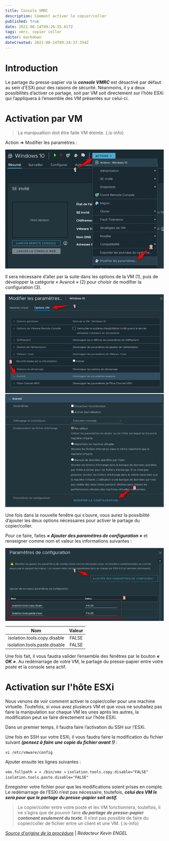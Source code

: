 ```yaml
---
title: Console VMRC
description: Comment activer le copier/coller
published: true
date: 2021-08-14T09:26:55.817Z
tags: vmrc, copier coller
editor: markdown
dateCreated: 2021-08-14T09:24:37.354Z
---
```


# Introduction
Le partage du presse-papier via la ***console VMRC*** est désactivé par défaut au sein d'ESXi pour des raisons de sécurité. Néanmoins, il y a deux possibilités d’activer ce partage, soit par VM soit directement sur l’hôte ESXi qui l’appliquera à l’ensemble des VM présentes sur celui-ci.

# Activation par VM

> La manipualtion doit être faite VM éteinte.
{.is-info}

Action => Modifier les paramètres :

![etape_1.png](/images/etape_1.png)

Il sera nécessaire d’aller par la suite dans les options de la VM (1), puis de développer la catégorie « Avancé » (2) pour choisir de modifier la configuration (3).

![etape_2.png](/images/etape_2.png)
![etape_3.png](/images/etape_3.png)

Une fois dans la nouvelle fenêtre qui s’ouvre, vous aurez la possibilité d’ajouter les deux options nécessaires pour activer le partage du copier/coller.

Pour ce faire, faites ***« Ajouter des paramètres de configuration »*** et renseigner comme nom et valeur les informations suivantes :

![etape_4.png](/images/etape_4.png)

|  Nom | Valeur  |
|:-:|:-:|
|isolation.tools.copy.disable   | FALSE  |  
|isolation.tools.paste.disable   | FALSE  |

Une fois fait, il vous faudra valider l’ensemble des fenêtres par le bouton ***« OK »***.
Au redémarrage de votre VM, le partage du presse-papier entre votre poste et la console sera actif.

# Activation sur l'hôte ESXi

Nous venons de voir comment activer le copier/coller pour une machine virtuelle. Toutefois, si vous avez plusieurs VM et que vous ne souhaitez pas faire la manipulation sur chaque VM les unes après les autres, la modification peut se faire directement sur l’hôte ESXi.

Dans un premier temps, il faudra faire l’activation du SSH sur l’ESXi.

Une fois en SSH sur votre ESXi, il vous faudra faire la modification du fichier suivant ***(pensez à faire une copie du fichier avant !)*** : 

`vi /etc/vmware/config`

Ajouter ensuite les lignes suivantes :

`vmx.fullpath = « /bin/vmx »`
`isolation.tools.copy.disable="FALSE"`
`isolation.tools.paste.disable="FALSE"`

Enregistrer votre fichier pour que les modifications soient prises en compte. Le redémarrage de l’ESXi n’est pas nécessaire, toutefois, ***celui des VM le sera pour que le partage du presse-papier soit actif.***

> Le copier/coller entre votre poste et les VM fonctionnera, toutefois, il ne s’agira que de pouvoir faire ***du partage de presse-papier contenant seulement du texte**.* Il n’est pas possible de faire du copier/coller de fichier entre un client et une VM.
{.is-info}

[*Source d'origine de la procédure*](https://www.tech2tech.fr/vmware-esxi-comment-activer-le-copier-coller-dans-la-console-vmrc/) | *Rédacteur Kevin ENGEL*
